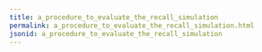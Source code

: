 ```yaml
---
title: a_procedure_to_evaluate_the_recall_simulation
permalink: a_procedure_to_evaluate_the_recall_simulation.html
jsonid: a_procedure_to_evaluate_the_recall_simulation
---
```

